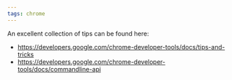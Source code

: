 ```yaml
---
tags: chrome
---
```


An excellent collection of tips can be found here:

-   <https://developers.google.com/chrome-developer-tools/docs/tips-and-tricks>
-   <https://developers.google.com/chrome-developer-tools/docs/commandline-api>

